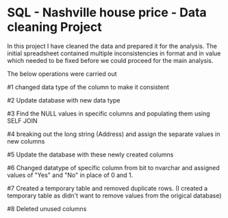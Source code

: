 # SQL - Nashville house price - Data cleaning Project

In this project I have cleaned the data and prepared it for the analysis. 
The initial spreadsheet contained multiple inconsistencies in format and in value which needed to be fixed before we could proceed for the main analysis. 

The below operations were carried out

#1 changed data type of the column to make it consistent 

#2 Update database with new data type 

#3 Find the NULL values in specific columns and populating them using SELF JOIN 

#4 breaking out the long string (Address) and assign the separate values in new columns 

#5 Update the database with these newly created columns

#6 Changed datatype of specific column from bit to nvarchar and assigned values of "Yes" and "No" in place of 0 and 1. 

#7 Created a temporary table and removed duplicate rows. (I created a temporary table as didn't want to remove values from the origical database) 

#8 Deleted unused columns 

